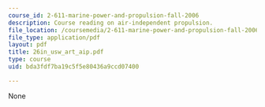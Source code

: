 ```yaml
---
course_id: 2-611-marine-power-and-propulsion-fall-2006
description: Course reading on air-independent propulsion.
file_location: /coursemedia/2-611-marine-power-and-propulsion-fall-2006/bda3fdf7ba19c5f5e80436a9ccd07400_26in_usw_art_aip.pdf
file_type: application/pdf
layout: pdf
title: 26in_usw_art_aip.pdf
type: course
uid: bda3fdf7ba19c5f5e80436a9ccd07400

---
```

None